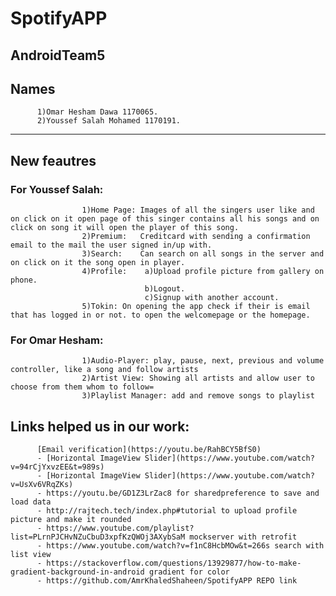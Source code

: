 # SpotifyAPP
AndroidTeam5
---
## Names
          1)Omar Hesham Dawa 1170065.
          2)Youssef Salah Mohamed 1170191.
---
## New feautres
### For Youssef Salah:


                    1)Home Page: Images of all the singers user like and on click on it open page of this singer contains all his songs and on click on song it will open the player of this song.                
                    2)Premium:   Creditcard with sending a confirmation email to the mail the user signed in/up with.
                    3)Search:    Can search on all songs in the server and on click on it the song open in player.
                    4)Profile:    a)Upload profile picture from gallery on phone.
                                  b)Logout.
                                  c)Signup with another account.
                    5)Tokin: On opening the app check if their is email that has logged in or not. to open the welcomepage or the homepage.
### For Omar Hesham:

                    1)Audio-Player: play, pause, next, previous and volume controller, like a song and follow artists
                    2)Artist View: Showing all artists and allow user to choose from them whom to follow=
                    3)Playlist Manager: add and remove songs to playlist
## Links helped us in our work:
          [Email verification](https://youtu.be/RahBCY5BfS0) 
          - [Horizontal ImageView Slider](https://www.youtube.com/watch?v=94rCjYxvzEE&t=989s)
          - [Horizontal ImageView Slider](https://www.youtube.com/watch?v=UsXv6VRqZKs)
          - https://youtu.be/GD1Z3LrZac8 for sharedpreference to save and load data
          - http://rajtech.tech/index.php#tutorial to upload profile picture and make it rounded
          - https://www.youtube.com/playlist?list=PLrnPJCHvNZuCbuD3xpfKzQWOj3AXybSaM mockserver with retrofit
          - https://www.youtube.com/watch?v=f1nC8HcbMOw&t=266s search with list view
          - https://stackoverflow.com/questions/13929877/how-to-make-gradient-background-in-android gradient for color
          - https://github.com/AmrKhaledShaheen/SpotifyAPP REPO link
   
